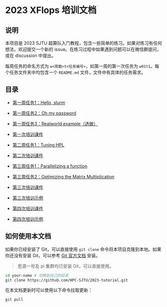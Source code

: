 # 2023 XFlops 培训文档

## 说明

本项目是 2023 SJTU 超算队入门教程，包含一些简单的练习。如果对练习有任何想法，欢迎提交一个新的 issue。在练习过程中如果遇到问题可以在微信群提问，或在 discussion 中提出。

每周任务的命名方式为 `w<周数>t<任务编号>`，如第一周的第一次任务为 `w01t1`。每个任务文件夹中均包含一个 `README.md` 文件，文件中有具体的任务需求。

## 目录

- [第一周任务1：Hello, slurm](./w01t1/)
- [第一周任务2：Oh my password](./w01t2/)
- [第一周任务3：Realworld example（选做）](./w01t3/)

- [第一次培训课件](./slides/00-HPL.pdf)
- [第二周任务1：Tuning HPL](./w02t1)

- [第二次培训课件](./slides/01-parallel_compute.pptx)
- [第三周任务1：Parallelizing a function](./w03t1/)
- [第三周任务2：Optimizing the Matrix Multiplication](./w03t2)
- [第三次培训课件](./slides/02-MPI.pptx)
- [第三次培训示例](./w04example/)
- [第四次培训课件](./slides/03-Compile.pdf)
- [第四次培训示例](./w05example/)
## 如何使用本文档

如果你已经安装了 Git，可以直接使用 `git clone` 命令将本项目克隆到本地。如果你还没有安装 Git，可以参考 [Git 官方文档](https://git-scm.com/book/zh/v2/起步-安装-Git) 安装。

> 思源一号及 pi 集群均已安装 Git，可以直接使用。

```bash
cd your-name # 切换到自己的目录
git clone https://github.com/HPC-SJTU/2023-tutorial.git
```

在本文档更新时可以使用以下命令拉取更新：

```bash
git pull
```
